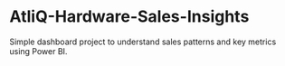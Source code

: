 # AtliQ-Hardware-Sales-Insights
Simple dashboard project to understand sales patterns and key metrics using Power BI.
